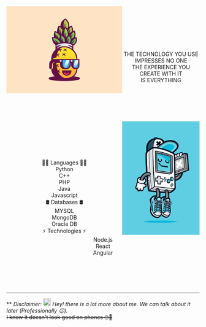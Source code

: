 <img align="left" width="60%" src="/assets/banner1.jpg">
<br><br><br><br><br>
<p align="center">
<br>THE TECHNOLOGY YOU USE
<br>IMPRESSES NO ONE
<br>THE EXPERIENCE YOU CREATE WITH IT
<br>IS EVERYTHING
</p>
<br><br><br><br><br>

<img align="right" width="40%" src="/assets/banner2.jpg">
<br><br><br><br>
<p align="center">
<br>🧑‍💻 Languages 🧑‍💻
<br>Python
<br>C++
<br>PHP
<br>Java
<br>Javascript
<br>🛢️ Databases 🛢️
<br>MYSQL
<br>MongoDB
<br>Oracle DB
<br>⚡ Technologies ⚡
<br>Node.js
<br>React
<br>Angular
</p>
<br><br><br><br>

---

** *Disclaimer: <img width="20" height="20" src="https://camo.githubusercontent.com/e8e7b06ecf583bc040eb60e44eb5b8e0ecc5421320a92929ce21522dbc34c891/68747470733a2f2f6d656469612e67697068792e636f6d2f6d656469612f6876524a434c467a6361737252346961377a2f67697068792e676966">
Hey! there is a lot more about me. We can talk about it later (Professionally 😉).* <br>
~~I know it doesn't look good on phones 🙄🥲~~
